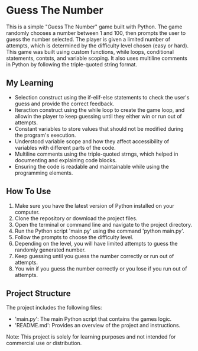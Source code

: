 # Guess The Number
This is a simple "Guess The Number" game built with Python. The game randomly chooses a number between 1 and 100, then prompts the user to guess 
the number selected. The player is given a limited number of attempts, which is determined by the difficulty level chosen (easy or hard). This game was built using custom functions, while loops, conditional statements, contsts, and variable scoping. It also uses multiline comments in Python by following the triple-quoted string format. 

## My Learning
- Selection construct using the if-elif-else statements to check the user's guess and provide the correct feedback. 
- Iteraction construct using the while loop to create the game loop, and allowin the player to keep guessing until they either win or run out of attempts. 
- Constant variables to store values that should not be modified during the program's execution. 
- Understood variable scope and how they affect accessibility of variables with different parts of the code. 
- Multiline comments using the triple-quoted strngs, which helped in documenting and explaining code blocks. 
- Ensuring the code is readable and maintainable while using the programming elements. 

## How To Use
1. Make sure you have the latest version of Python installed on your computer.
2. Clone the repository or download the project files.
3. Open the terminal or command line and navigate to the project directory.
4. Run the Python script 'main.py' using the command 'python main.py'.
5. Follow the prompts to choose the difficulty level.
6. Depending on the level, you will have limited attempts to guess the randomly generated number. 
7. Keep guessing until you guess the number correctly or run out of attempts.  
8. You win if you guess the number correctly or you lose if you run out of attempts. 

## Project Structure
The project includes the following files:
- 'main.py': The main Python script that contains the games logic.
- 'README.md': Provides an overview of the project and instructions.

Note: This project is solely for learning purposes and not intended for commercial use or distribution.